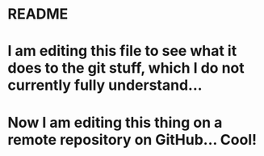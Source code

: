 # README #
# I am editing this file to see what it does to the git stuff, which I do not currently fully understand...
# Now I am editing this thing on a remote repository on GitHub... Cool!
